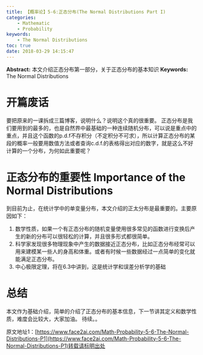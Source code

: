 ```yaml
---
title: 【概率论】5-6:正态分布(The Normal Distributions Part I)
categories:
    - Mathematic
    - Probability
keywords:
    - The Normal Distributions
toc: true
date: 2018-03-29 14:15:47
---
```


**Abstract:** 本文介绍正态分布第一部分，关于正态分布的基本知识
**Keywords:** The Normal Distributions

<!--more-->
# 开篇废话
要把原来的一课拆成三篇博客，说明什么？说明这个真的很重要。
正态分布是我们要用到的最多的，也是自然界中最基础的一种连续随机分布，可以说是重点中的重点，并且这个函数的p.d.f不存积分（不定积分不可求），所以计算正态分布的某段的概率一般要用数值方法或者查询c.d.f.的表格得出对应的数字，就是这么不好计算的一个分布，为何如此重要呢？

# 正态分布的重要性 Importance of the Normal Distributions
到目前为止，在统计学中的单变量分布，本文介绍的正太分布是最重要的。主要原因如下：
1. 数学性质，如果一个有正态分布的随机变量使用很多常见的函数进行变换后产生的新的分布可以很轻松的计算，并且很多形式都很简单。
2. 科学家发现很多物理现象中产生的数据接近正态分布，比如正态分布经常可以用来建模某一些人的身高和体重。或者有时候一些数据经过一点简单的变化就能满足正态分布。
3. 中心极限定理，将在6.3中讲到，这是统计学和误差分析学的基础



# 总结
本文作为基础介绍，简单的介绍了正态分布的基本信息，下一节讲其定义和数学性质，难度会比较大，大家加油。
待续。。





原文地址1：[https://www.face2ai.com/Math-Probability-5-6-The-Normal-Distributions-P1](https://www.face2ai.com/Math-Probability-5-6-The-Normal-Distributions-P1)转载请标明出处
